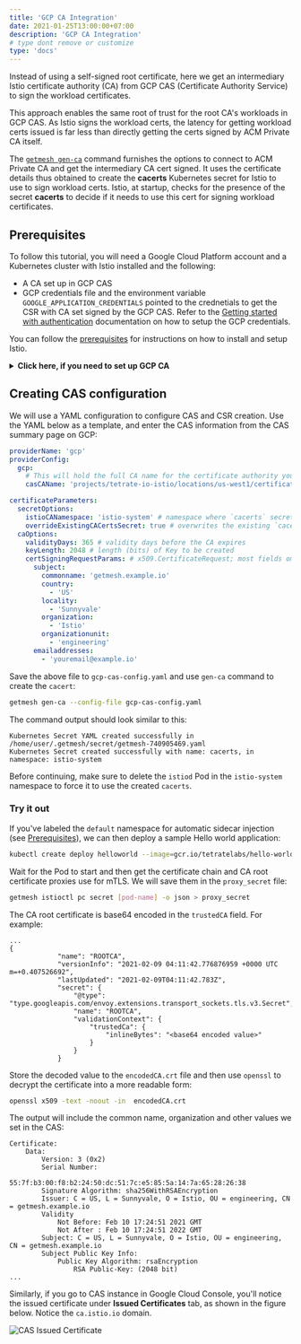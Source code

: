 ```yaml
---
title: 'GCP CA Integration'
date: 2021-01-25T13:00:00+07:00
description: 'GCP CA Integration'
# type dont remove or customize
type: 'docs'
---
```


Instead of using a self-signed root certificate, here we get an intermediary Istio certificate authority (CA) from GCP CAS (Certificate Authority Service) to sign the workload certificates.

This approach enables the same root of trust for the root CA's workloads in GCP CAS. As Istio signs the workload certs, the latency for getting workload certs issued is far less than directly getting the certs signed by ACM Private CA itself.

The [`getmesh gen-ca`](/getmesh-cli/reference/getmesh_gen-ca) command furnishes the options to connect to ACM Private CA and get the intermediary CA cert signed. It uses the certificate details thus obtained to create the **cacerts** Kubernetes secret for Istio to use to sign workload certs. Istio, at startup, checks for the presence of the secret **cacerts** to decide if it needs to use this cert for signing workload certificates.

## Prerequisites

To follow this tutorial, you will need a Google Cloud Platform account and a Kubernetes cluster with Istio installed and the following:

- A CA set up in GCP CAS
- GCP credentials file and the environment variable `GOOGLE_APPLICATION_CREDENTIALS` pointed to the crednetials to get the CSR with CA set signed by the GCP CAS. Refer to the [Getting started with authentication](https://cloud.google.com/docs/authentication/getting-started) documentation on how to setup the GCP credentials.

You can follow the [prerequisites](/istio-in-practice/prerequisites) for instructions on how to install and setup Istio.

<details>
<summary><strong>Click here, if you need to set up GCP CA</strong></summary>

### Setting up CAS

The first thing we need is to set up the CAS in Google Cloud Console. Log in to your Google Cloud account and follow the steps below to create a CAS instance.

1. From the navigation menu, select Security → Certificate Authority Service.
1. Click the **Create CA** button.
1. Configure the CA type:
   1. Select **Root CA**.
   1. Select **365 days** for validity.
   1. Select the **Enterprise** tier.
   1. Select the CAS's location from the **Location** list (e.g. `us-east1`).
   1. Click **Next**.
1. Configure the CA subject name (you can use your values here):
   1. For **Organization (O)**, enter **Istio**.
   1. For **Organization unit (OU)**, enter **engineering**.
   1. For **Country name (C)**, enter **US**.
   1. For **Locality name**, enter **Sunnyvale**.
   1. For **CA Common name (CN)**, enter **getmesh.example.io**.
   1. For **Resource ID**, enter **getmesh-example-io**.
   1. Click **Next**.
1. Configure the CA key size and algorithm:
   1. Select **RSA PKCS1 2048 (SHA 256)**.
   1. Click **Next**.
1. Click the **Create** button to create the CAS.

The figure below shows the summary page. Note that your page might look different if you configured your own CA subject name.

![CAS Summary Page](./cas-summary.png)

### Configure GCP credentials

Ensure you have GCP credentials set up (e.g.`GOOGLE_APPLICATION_CREDENTIALS` environment variable has to point to the credentials) on a machine you're accessing the Kubernetes cluster from. Alternatively, if you installed Tetrate Istio Distro on Google Cloud Shell, the credentials are already set up.

</details>

## Creating CAS configuration

We will use a YAML configuration to configure CAS and CSR creation. Use the YAML below as a template, and enter the CAS information from the CAS summary page on GCP:

```yaml
providerName: 'gcp'
providerConfig:
  gcp:
    # This will hold the full CA name for the certificate authority you created on GCP
    casCAName: 'projects/tetrate-io-istio/locations/us-west1/certificateAuthorities/getmesh-example-com'

certificateParameters:
  secretOptions:
    istioCANamespace: 'istio-system' # namespace where `cacerts` secrets live
    overrideExistingCACertsSecret: true # overwrites the existing `cacerts` secret and replaces it with this new one
  caOptions:
    validityDays: 365 # validity days before the CA expires
    keyLength: 2048 # length (bits) of Key to be created
    certSigningRequestParams: # x509.CertificateRequest; most fields omitted
      subject:
        commonname: 'getmesh.example.io'
        country:
          - 'US'
        locality:
          - 'Sunnyvale'
        organization:
          - 'Istio'
        organizationunit:
          - 'engineering'
      emailaddresses:
        - 'youremail@example.io'
```

Save the above file to `gcp-cas-config.yaml` and use `gen-ca` command to create the `cacert`:

```sh
getmesh gen-ca --config-file gcp-cas-config.yaml
```

The command output should look similar to this:

```text
Kubernetes Secret YAML created successfully in /home/user/.getmesh/secret/getmesh-740905469.yaml
Kubernetes Secret created successfully with name: cacerts, in namespace: istio-system
```

Before continuing, make sure to delete the `istiod` Pod in the `istio-system` namespace to force it to use the created `cacerts`.

### Try it out

If you've labeled the `default` namespace for automatic sidecar injection (see [Prerequisites](/istio-in-practice/prerequisites)), we can then deploy a sample Hello world application:

```sh
kubectl create deploy helloworld --image=gcr.io/tetratelabs/hello-world:1.0.0
```

Wait for the Pod to start and then get the certificate chain and CA root certificate proxies use for mTLS. We will save them in the `proxy_secret` file:

```sh
getmesh istioctl pc secret [pod-name] -o json > proxy_secret
```

The CA root certificate is base64 encoded in the `trustedCA` field. For example:

```text {hl_lines=[11]}
...
{
            "name": "ROOTCA",
            "versionInfo": "2021-02-09 04:11:42.776876959 +0000 UTC m=+0.407526692",
            "lastUpdated": "2021-02-09T04:11:42.783Z",
            "secret": {
                "@type": "type.googleapis.com/envoy.extensions.transport_sockets.tls.v3.Secret",
                "name": "ROOTCA",
                "validationContext": {
                    "trustedCa": {
                        "inlineBytes": "<base64 encoded value>"
                    }
                }
            }
```

Store the decoded value to the `encodedCA.crt` file and then use `openssl` to decrypt the certificate into a more readable form:

```sh
openssl x509 -text -noout -in  encodedCA.crt
```

The output will include the common name, organization and other values we set in the CAS:

```text {hl_lines=[7,11]}
Certificate:
    Data:
        Version: 3 (0x2)
        Serial Number:
            55:7f:b3:00:f8:b2:24:50:dc:51:7c:e5:85:5a:14:7a:65:28:26:38
        Signature Algorithm: sha256WithRSAEncryption
        Issuer: C = US, L = Sunnyvale, O = Istio, OU = engineering, CN = getmesh.example.io
        Validity
            Not Before: Feb 10 17:24:51 2021 GMT
            Not After : Feb 10 17:24:51 2022 GMT
        Subject: C = US, L = Sunnyvale, O = Istio, OU = engineering, CN = getmesh.example.io
        Subject Public Key Info:
            Public Key Algorithm: rsaEncryption
                RSA Public-Key: (2048 bit)
...
```

Similarly, if you go to CAS instance in Google Cloud Console, you'll notice the issued certificate under **Issued Certificates** tab, as shown in the figure below. Notice the `ca.istio.io` domain.

![CAS Issued Certificate](issued-certs.png)
